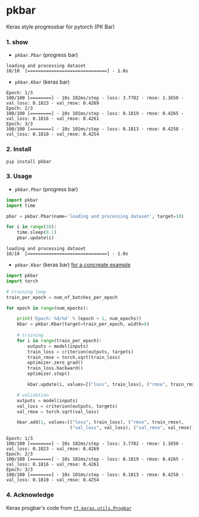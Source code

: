 # pkbar
Keras style progressbar for pytorch (PK Bar)

### 1. show
- `pkbar.Pbar` (progress bar)
```
loading and processing dataset
10/10  [==============================] - 1.0s
```

- `pkbar.Kbar` (keras bar)
```
Epoch: 1/3
100/100 [========] - 10s 102ms/step - loss: 3.7782 - rmse: 1.1650 - val_loss: 0.1823 - val_rmse: 0.4269
Epoch: 2/3
100/100 [========] - 10s 101ms/step - loss: 0.1819 - rmse: 0.4265 - val_loss: 0.1816 - val_rmse: 0.4261
Epoch: 3/3
100/100 [========] - 10s 101ms/step - loss: 0.1813 - rmse: 0.4258 - val_loss: 0.1810 - val_rmse: 0.4254
```

### 2. Install 
```
pip install pkbar
```

### 3. Usage

- `pkbar.Pbar` (progress bar)
```python
import pkbar
import time

pbar = pkbar.Pbar(name='loading and processing dataset', target=10)

for i in range(10):
    time.sleep(0.1)
    pbar.update(i)
```
```
loading and processing dataset
10/10  [==============================] - 1.0s
```

- `pkbar.Kbar` (keras bar) [for a concreate example](https://github.com/yueyericardo/pkbar/blob/master/tests/test.py#L16)
```python
import pkbar
import torch

# training loop
train_per_epoch = num_of_batches_per_epoch

for epoch in range(num_epochs):

    print('Epoch: %d/%d' % (epoch + 1, num_epochs))
    kbar = pkbar.Kbar(target=train_per_epoch, width=8)
    
    # training
    for i in range(train_per_epoch):
        outputs = model(inputs)
        train_loss = criterion(outputs, targets)
        train_rmse = torch.sqrt(train_loss)
        optimizer.zero_grad()
        train_loss.backward()
        optimizer.step()

        kbar.update(i, values=[("loss", train_loss), ("rmse", train_rmse)])

    # validation
    outputs = model(inputs)
    val_loss = criterion(outputs, targets)
    val_rmse = torch.sqrt(val_loss)

    kbar.add(1, values=[("loss", train_loss), ("rmse", train_rmse),
                        ("val_loss", val_loss), ("val_rmse", val_rmse)])
```
```
Epoch: 1/3
100/100 [========] - 10s 102ms/step - loss: 3.7782 - rmse: 1.1650 - val_loss: 0.1823 - val_rmse: 0.4269
Epoch: 2/3
100/100 [========] - 10s 101ms/step - loss: 0.1819 - rmse: 0.4265 - val_loss: 0.1816 - val_rmse: 0.4261
Epoch: 3/3
100/100 [========] - 10s 101ms/step - loss: 0.1813 - rmse: 0.4258 - val_loss: 0.1810 - val_rmse: 0.4254
```

### 4. Acknowledge
Keras progbar's code from [`tf.keras.utils.Progbar`](https://github.com/tensorflow/tensorflow/blob/r1.14/tensorflow/python/keras/utils/generic_utils.py#L313)
